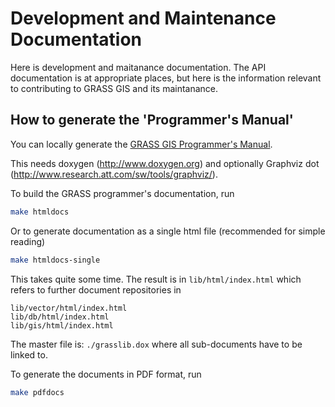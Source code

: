 # Development and Maintenance Documentation

Here is development and maitanance documentation. The API documentation
is at appropriate places, but here is the information relevant to
contributing to GRASS GIS and its maintanance.

## How to generate the 'Programmer's Manual'

You can locally generate the [GRASS GIS Programmer's Manual](https://grass.osgeo.org/programming8/).

This needs doxygen (<http://www.doxygen.org>) and optionally
Graphviz dot (<http://www.research.att.com/sw/tools/graphviz/>).

To build the GRASS programmer's documentation, run

```sh
make htmldocs
```

Or to generate documentation as a single html file
(recommended for simple reading)

```sh
make htmldocs-single
```

This takes quite some time. The result is in `lib/html/index.html`
which refers to further document repositories in

```text
lib/vector/html/index.html
lib/db/html/index.html
lib/gis/html/index.html
```

The master file is: `./grasslib.dox` where all sub-documents have to
be linked to.

To generate the documents in PDF format, run

```sh
make pdfdocs
```
